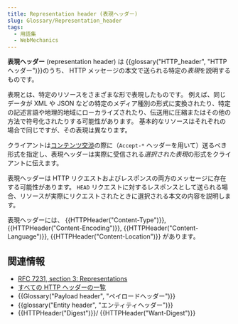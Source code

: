 ```yaml
---
title: Representation header (表現ヘッダー)
slug: Glossary/Representation_header
tags:
  - 用語集
  - WebMechanics
---
```

**表現ヘッダー** (representation header) は {{glossary("HTTP_header", "HTTP ヘッダー")}}のうち、 HTTP メッセージの本文で送られる特定の*表現*を説明するものです。

表現とは、特定のリソースをさまざまな形で表現したものです。
例えば、同じデータが XML や JSON などの特定のメディア種別の形式に変換されたり、特定の記述言語や地理的地域にローカライズされたり、伝送用に圧縮またはその他の方法で符号化されたりする可能性があります。
基本的なリソースはそれぞれの場合で同じですが、その表現は異なります。

クライアントは[コンテンツ交渉](/ja/docs/Web/HTTP/Content_negotiation)の際に（`Accept-*` ヘッダーを用いて）送るべき形式を指定し、表現ヘッダーは実際に受信される*選択された表現*の形式をクライアントに伝えます。

表現ヘッダーは HTTP リクエストおよびレスポンスの両方のメッセージに存在する可能性があります。
`HEAD` リクエストに対するレスポンスとして送られる場合、リソースが実際にリクエストされたときに選択される本文の内容を説明します。

表現ヘッダーには、 {{HTTPHeader("Content-Type")}}, {{HTTPHeader("Content-Encoding")}}, {{HTTPHeader("Content-Language")}}, {{HTTPHeader("Content-Location")}} があります。

## 関連情報

- [RFC 7231, section 3: Representations](https://datatracker.ietf.org/doc/html/rfc7231#section-3)
- [すべての HTTP ヘッダーの一覧](/ja/docs/Web/HTTP/Headers)
- {{Glossary("Payload header", "ペイロードヘッダー")}}
- {{glossary("Entity header", "エンティティヘッダー")}}
- {{HTTPHeader("Digest")}}/ {{HTTPHeader("Want-Digest")}}
